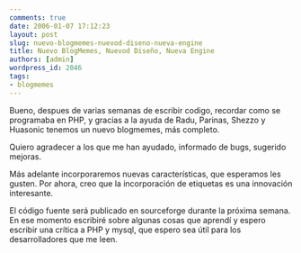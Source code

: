 ```yaml
---
comments: true
date: 2006-01-07 17:12:23
layout: post
slug: nuevo-blogmemes-nuevod-diseno-nueva-engine
title: Nuevo BlogMemes, Nuevod Diseño, Nueva Engine
authors: [admin]
wordpress_id: 2046
tags:
- blogmemes
---
```



Bueno, despues de varias semanas de escribir codigo, recordar como se programaba en PHP, y gracias a la ayuda de Radu, Parinas, Shezzo y Huasonic tenemos un nuevo blogmemes, más completo.

Quiero agradecer a los que me han ayudado, informado de bugs, sugerido mejoras.

Más adelante incorporaremos nuevas características, que esperamos les gusten. Por ahora, creo que la incorporación de etiquetas es una innovación interesante.

El código fuente será publicado en sourceforge durante la próxima semana. En ese momento escribiré sobre algunas cosas que aprendí y espero escribir una crítica a PHP y mysql, que espero sea útil para los desarrolladores que me leen.
